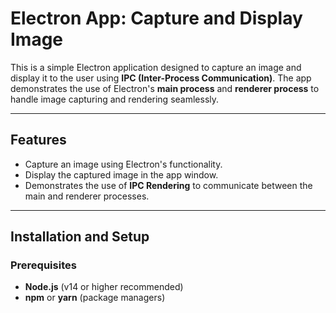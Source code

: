 # Electron App: Capture and Display Image

This is a simple Electron application designed to capture an image and display it to the user using **IPC (Inter-Process Communication)**. The app demonstrates the use of Electron's **main process** and **renderer process** to handle image capturing and rendering seamlessly.

---

## Features
- Capture an image using Electron's functionality.
- Display the captured image in the app window.
- Demonstrates the use of **IPC Rendering** to communicate between the main and renderer processes.

---

## Installation and Setup

### Prerequisites
- **Node.js** (v14 or higher recommended)
- **npm** or **yarn** (package managers)


